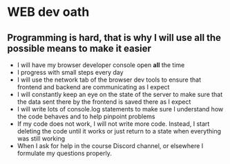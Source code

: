 # WEB dev oath

## Programming is hard, that is why I will use all the possible means to make it easier
* I will have my browser developer console open **all** the time
* I progress with small steps every day
* I will use the network tab of the browser dev tools to ensure that frontend and backend are communicating as I expect
* I will constantly keep an eye on the state of the server to make sure that the data sent there by the frontend is saved there as I expect
* I will write lots of console.log statements to make sure I understand how the code behaves and to help pinpoint problems
* If my code does not work, I will not write more code. Instead, I start deleting the code until it works or just return to a state when everything was still working
* When I ask for help in the course Discord channel, or elsewhere I formulate my questions properly.
